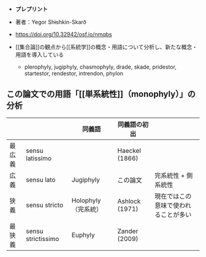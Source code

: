 
- **プレプリント**
- 著者：Yegor Shɨshkin-Skarð
- https://doi.org/10.32942/osf.io/nmqbs

- [[集合論]]の観点から[[系統学]]の概念・用語について分析し、新たな概念・用語を導入している
	- plerophyly, jugiphyly, chasmophyly, drade, skade, pridestor, startestor, rendestor, intrendon, phylon

## この論文での用語「[[単系統性]]（monophyly）」の分析

|  |  | 同義語 | 同義語の初出 |  |
| ---- | ---- | ---- | ---- | ---- |
| 最広義 | sensu latissimo |  | Haeckel (1866) |  |
| 広義 | sensu lato | Jugiphyly | この論文 | 完系統性 + 側系統性 |
| 狭義 | sensu stricto | Holophyly（完系統） | Ashlock (1971)	 | 現在ではこの意味で使われることが多い |
| 最狭義 | sensu strictissimo | Euphyly | Zander (2009) |  |

